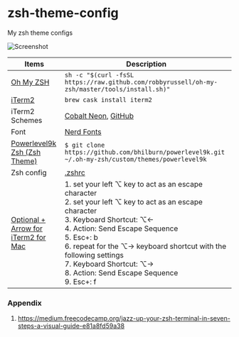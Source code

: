 # zsh-theme-config
My zsh theme configs

![Screenshot](https://raw.githubusercontent.com/chronicqazxc/zsh-theme-config/master/theme.png "Screenshot")

|    Items     |     Description       |
| ------------- |-------------|
| [Oh My ZSH](http://ohmyz.sh)     | ```sh -c "$(curl -fsSL https://raw.github.com/robbyrussell/oh-my-zsh/master/tools/install.sh)"```                       |
| [iTerm2](https://www.iterm2.com) | ```brew cask install iterm2``` |
| iTerm2 Schemes | [Cobalt Neon](https://iterm2colorschemes.com), [GitHub](https://github.com/mbadolato/iTerm2-Color-Schemes/tree/master/schemes)      |
| Font | [Nerd Fonts](https://nerdfonts.com) |
| [Powerlevel9k Zsh (Zsh Theme)](https://github.com/bhilburn/powerlevel9k.git) | ```$ git clone https://github.com/bhilburn/powerlevel9k.git ~/.oh-my-zsh/custom/themes/powerlevel9k``` |
| Zsh config | [.zshrc](https://github.com/chronicqazxc/zsh-theme-config/blob/master/.zshrc) |
| [Optional + Arrow for iTerm2 for Mac](https://coderwall.com/p/h6yfda/use-and-to-jump-forwards-backwards-words-in-iterm-2-on-os-x) | 1. set your left ⌥ key to act as an escape character<br>2. set your left ⌥ key to act as an escape character<br>3. Keyboard Shortcut: ⌥←<br>4. Action: Send Escape Sequence<br>5. Esc+: b<br>6. repeat for the ⌥→ keyboard shortcut with the following settings<br>7. Keyboard Shortcut: ⌥→<br>8. Action: Send Escape Sequence<br>9. Esc+: f |

### Appendix
1. https://medium.freecodecamp.org/jazz-up-your-zsh-terminal-in-seven-steps-a-visual-guide-e81a8fd59a38 
